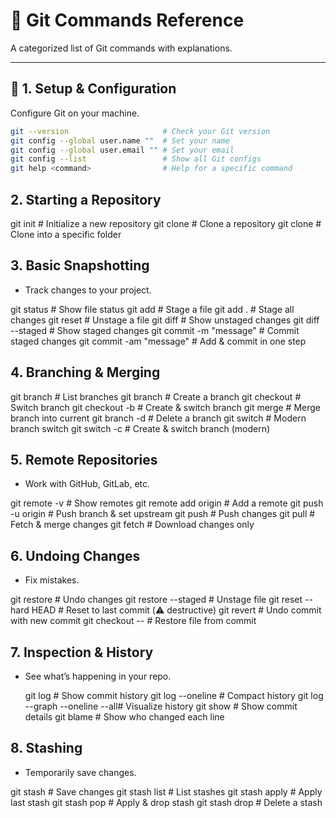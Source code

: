 # 🧾 Git Commands Reference

A categorized list of Git commands with explanations.

---

## 🔹 1. Setup & Configuration

Configure Git on your machine.

```bash
git --version                     # Check your Git version
git config --global user.name ""  # Set your name
git config --global user.email "" # Set your email
git config --list                 # Show all Git configs
git help <command>                # Help for a specific command
```

## 2. Starting a Repository

git init # Initialize a new repository
git clone <url> # Clone a repository
git clone <url> <folder> # Clone into a specific folder

## 3. Basic Snapshotting

- Track changes to your project.

git status # Show file status
git add <file> # Stage a file
git add . # Stage all changes
git reset <file> # Unstage a file
git diff # Show unstaged changes
git diff --staged # Show staged changes
git commit -m "message" # Commit staged changes
git commit -am "message" # Add & commit in one step

## 4. Branching & Merging

git branch # List branches
git branch <name> # Create a branch
git checkout <branch> # Switch branch
git checkout -b <branch> # Create & switch branch
git merge <branch> # Merge branch into current
git branch -d <branch> # Delete a branch
git switch <branch> # Modern branch switch
git switch -c <branch> # Create & switch branch (modern)

## 5. Remote Repositories

- Work with GitHub, GitLab, etc.

git remote -v # Show remotes
git remote add origin <url> # Add a remote
git push -u origin <branch> # Push branch & set upstream
git push # Push changes
git pull # Fetch & merge changes
git fetch # Download changes only

## 6. Undoing Changes

- Fix mistakes.

git restore <file> # Undo changes
git restore --staged <file> # Unstage file
git reset --hard HEAD # Reset to last commit (⚠️ destructive)
git revert <commit> # Undo commit with new commit
git checkout <commit> -- <file> # Restore file from commit

## 7. Inspection & History

- See what’s happening in your repo.

  git log # Show commit history
  git log --oneline # Compact history
  git log --graph --oneline --all# Visualize history
  git show <commit> # Show commit details
  git blame <file> # Show who changed each line

## 8. Stashing

- Temporarily save changes.

git stash # Save changes
git stash list # List stashes
git stash apply # Apply last stash
git stash pop # Apply & drop stash
git stash drop # Delete a stash
